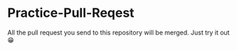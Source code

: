 # Practice-Pull-Reqest
All the pull request you send to this repository will be merged. Just try it out😁
